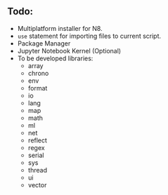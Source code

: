 Todo:
---

- Multiplatform installer for N8.
- `use` statement for importing files to current script.
- Package Manager
- Jupyter Notebook Kernel (Optional)
- To be developed libraries:
    * array
    * chrono
    * env
    * format
    * io
    * lang
    * map
    * math
    * ml
    * net
    * reflect
    * regex
    * serial
    * sys
    * thread
    * ui
    * vector
